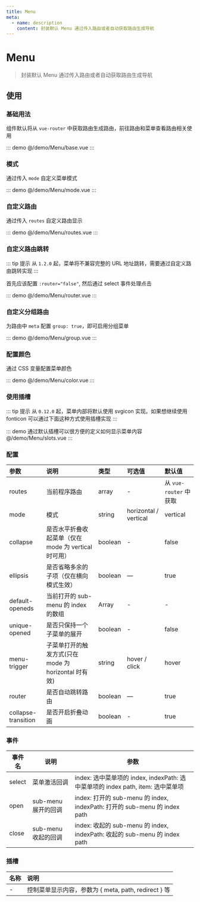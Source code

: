 ```yaml
---
title: Menu
meta:
  - name: description
    content: 封装默认 Menu 通过传入路由或者自动获取路由生成导航
---
```


# Menu

> 封装默认 Menu 通过传入路由或者自动获取路由生成导航

## 使用

### 基础用法

组件默认将从 `vue-router` 中获取路由生成路由，前往<pro-link to="/zh-CN/guide/router">路由和菜单</pro-link>查看路由相关使用

::: demo
@/demo/Menu/base.vue
:::

### 模式

通过传入 `mode` 自定义菜单模式

::: demo
@/demo/Menu/mode.vue
:::

### 自定义路由

通过传入 `routes` 自定义路由显示

::: demo
@/demo/Menu/routes.vue
:::

### 自定义路由跳转

::: tip 提示
从 `1.2.0` 起，菜单将不兼容完整的 URL 地址跳转，需要通过自定义路由跳转实现
:::

首先应该配置 `:router="false"`, 然后通过 select 事件处理点击

::: demo
@/demo/Menu/router.vue
:::

### 自定义分组路由

为路由中 `meta` 配置 `group: true`，即可启用分组菜单

::: demo
@/demo/Menu/group.vue
:::

### 配置颜色

通过 CSS 变量配置菜单颜色

::: demo
@/demo/Menu/color.vue
:::

### 使用插槽

::: tip 提示
从 `0.12.0` 起，菜单内部将默认使用 svgicon 实现。如果想继续使用 fonticon 可以通过下面这种方式使用插槽实现
:::

::: demo 通过默认插槽可以很方便的定义如何显示菜单内容
@/demo/Menu/slots.vue
:::

### 配置

| 参数                | 说明                                                 | 类型    | 可选值                | 默认值                 |
| :------------------ | :--------------------------------------------------- | :------ | :-------------------- | :--------------------- |
| routes              | 当前程序路由                                         | array   | -                     | 从 `vue-router` 中获取 |
| mode                | 模式                                                 | string  | horizontal / vertical | vertical               |
| collapse            | 是否水平折叠收起菜单（仅在 mode 为 vertical 时可用） | boolean | -                     | false                  |
| ellipsis            | 是否省略多余的子项（仅在横向模式生效）               | boolean | —                     | true                   |
| default-openeds     | 当前打开的 sub-menu 的 index 的数组                  | Array   | -                     | -                      |
| unique-opened       | 是否只保持一个子菜单的展开                           | boolean | -                     | false                  |
| menu-trigger        | 子菜单打开的触发方式(只在 mode 为 horizontal 时有效) | string  | hover / click         | hover                  |
| router              | 是否自动跳转路由                                     | boolean | —                     | true                   |
| collapse-transition | 是否开启折叠动画                                     | boolean | -                     | true                   |

### 事件

| 事件名 | 说明                | 参数                                                                            |
| ------ | ------------------- | ------------------------------------------------------------------------------- |
| select | 菜单激活回调        | index: 选中菜单项的 index, indexPath: 选中菜单项的 index path, item: 选中菜单项 |
| open   | sub-menu 展开的回调 | index: 打开的 sub-menu 的 index, indexPath: 打开的 sub-menu 的 index path       |
| close  | sub-menu 收起的回调 | index: 收起的 sub-menu 的 index, indexPath: 收起的 sub-menu 的 index path       |

### 插槽

| 名称 | 说明                                                 |
| :--- | :--------------------------------------------------- |
| -    | 控制菜单显示内容，参数为 { meta, path, redirect } 等 |

